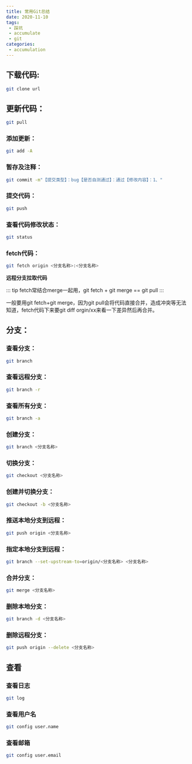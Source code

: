 ```yaml
---
title: 常用Git总结
date: 2020-11-10
tags:
 - 踩坑
 - accumulate
 - git
categories: 
 - accumulation
---
```





## 下载代码:


```bash
git clone url
```


## 更新代码：
```bash
git pull
```

### 添加更新：
```bash
git add -A
```

### 暂存及注释：
```bash
git commit -m"【提交类型】：bug【是否自测通过】：通过【修改内容】：1、"
```

### 提交代码：
```bash
git push
```

### 查看代码修改状态：
```bash
git status
```

### fetch代码：
```bash
git fetch origin <分支名称>:<分支名称>
```
**远程分支拉取代码**

::: tip
fetch常结合merge一起用，git fetch + git merge == git pull
:::

一般要用git fetch+git merge，因为git pull会将代码直接合并，造成冲突等无法知道，fetch代码下来要git diff orgin/xx来看一下差异然后再合并。


## 分支：

### 查看分支：

```bash
git branch
```


### 查看远程分支：

```bash
git branch -r
```

### 查看所有分支：

```bash
git branch -a
```

### 创建分支：

```bash
git branch <分支名称>
```

### 切换分支：

```bash
git checkout <分支名称>
```

### 创建并切换分支：

```bash
git checkout -b <分支名称>
```

### 推送本地分支到远程：

```bash
git push origin <分支名称>
```

### 指定本地分支到远程：

```bash
git branch --set-upstream-to=origin/<分支名称> <分支名称>
```

### 合并分支：

```bash
git merge <分支名称>
```

### 删除本地分支：

```bash
git branch -d <分支名称>
```

### 删除远程分支：

```bash
git push origin --delete <分支名称>
```

## 查看
### 查看日志


```bash
git log
```

### 查看用户名
```bash
git config user.name
```

### 查看邮箱	
```bash
git config user.email
```


